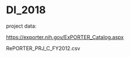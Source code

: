 # DI_2018

project data:

https://exporter.nih.gov/ExPORTER_Catalog.aspx

RePORTER_PRJ_C_FY2012.csv
